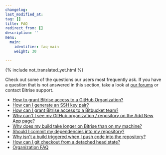 ```yaml
---
changelog:
last_modified_at:
tag: []
title: FAQ
redirect_from: []
description: ''
menu:
  main:
    identifier: faq-main
    weight: 30

---
```

{% include not_translated_yet.html %}

Check out some of the questions our users most frequently ask. If you have a question that is not answered in this section, take a look at [our forums](https://discuss.bitrise.io/) or contact Bitrise support.

* [How to grant Bitrise access to a GitHub Organization?](/jp/faq/grant-access-to-github-organization/)
* [How can I generate an SSH key pair?](/jp/faq/how-to-generate-ssh-keypair/)
* [How can I grant Bitrise access to a Bitbucket team?](/jp/faq/grant-access-to-bitbucket-team/)
* [Why can't I see my GitHub organization / repository on the Add New App page?](/jp/faq/i-cant-see-my-github-organization-repository-on-the-add-new-app-page/)
* [Why does my build take longer on Bitrise than on my machine?](/jp/faq/why-my-build-takes-longer-on-bitrise-than-on-my-mac/)
* [Should I commit my dependencies into my repository?](/jp/faq/should-i-commit-my-dependencies-into-my-repository/)
* [Why isn't a build triggered when I push code into the repository?](/jp/faq/no-builds-are-triggered-automatically/)
* [How can I git checkout from a detached head state?](/jp/faq/how-can-i-git-checkout-from-a-detached-head-state/)
* [Organization FAQ](/jp/faq/organization-faq/)